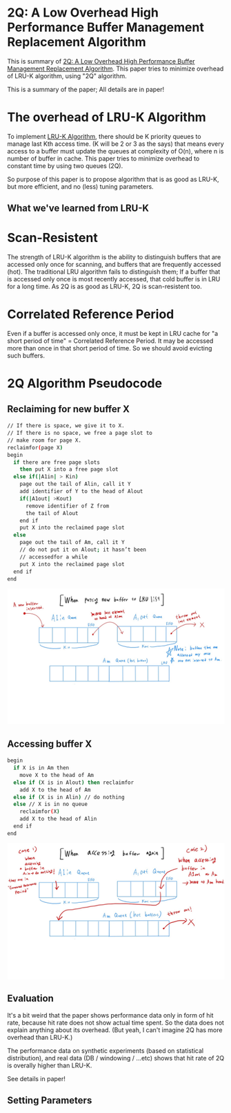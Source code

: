 # 2Q: A Low Overhead High Performance Buffer Management Replacement Algorithm

This is summary of [2Q: A Low Overhead High Performance Buffer Management Replacement Algorithm](https://dl.acm.org/doi/10.5555/645920.672996). This paper tries to minimize overhead of LRU-K algorithm, using "2Q" algorithm.  

This is a summary of the paper; All details are in paper!

# The overhead of LRU-K Algorithm

To implement [LRU-K Algorithm](https://github.com/hygoni/research-paper-summary/blob/main/Memory%20Management/Page%20Replacement%20Algorithm/LRU-K/summary.md), there should be K priority queues to manage last Kth access time. (K will be 2 or 3 as the says) that means every access to a buffer must update the queues at complexity of O(n), where n is number of buffer in cache. This paper tries to minimize overhead to constant time by using two queues (2Q).  

So purpose of this paper is to propose algorithm that is as good as LRU-K, but more efficient, and no (less) tuning parameters.  

## What we've learned from LRU-K

# Scan-Resistent
The strength of LRU-K algorithm is the ability to distinguish buffers that are accessed only once for scanning, and buffers that are frequently accessed (hot). The traditional LRU algorithm fails to distinguish them; If a buffer that is accessed only once is most recently accessed, that cold buffer is in LRU for a long time.  As 2Q is as good as LRU-K, 2Q is scan-resistent too.

# Correlated Reference Period
Even if a buffer is accessed only once, it must be kept in LRU cache for "a short period of time" = Correlated Reference Period. It may be accessed more than once in that short period of time. So we should avoid evicting such buffers.  

# 2Q Algorithm Pseudocode

## Reclaiming for new buffer X
```bash
// If there is space, we give it to X.
// If there is no space, we free a page slot to
// make room for page X.
reclaimfor(page X)
begin
  if there are free page slots
    then put X into a free page slot
  else if(|A1in| > Kin)
    page out the tail of Alin, call it Y
    add identifier of Y to the head of Alout
    if(|A1out| >Kout)
      remove identifier of Z from
      the tail of Alout
    end if
    put X into the reclaimed page slot
  else
    page out the tail of Am, call it Y
    // do not put it on Alout; it hasn’t been
    // accessedfor a while
    put X into the reclaimed page slot
  end if
end
```
![new buffer](https://raw.githubusercontent.com/hygoni/research-paper-summary/main/Memory%20Management/Page%20Replacement%20Algorithm/2Q/2EFA8C20-546D-491A-82AA-7494F219C662.jpeg)  

## Accessing buffer X

```bash
begin
  if X is in Am then
    move X to the head of Am
  else if (X is in Alout) then reclaimfor
    add X to the head of Am
  else if (X is in Alin) // do nothing
  else // X is in no queue
    reclaimfor(X)
    add X to the head of Alin
  end if
end
```
![accessing buffer again](https://raw.githubusercontent.com/hygoni/research-paper-summary/main/Memory%20Management/Page%20Replacement%20Algorithm/2Q/4E8DF802-56F1-44D6-A35D-2E29019632C8.jpeg)  

## Evaluation

It's a bit weird that the paper shows performance data only in form of hit rate, because hit rate does not show actual time spent. So the data does not explain anything about its overhead. (But yeah, I can't imagine 2Q has more overhead than LRU-K.)  

The performance data on synthetic experiments (based on statistical distribution), and real data (DB / windowing / ...etc) shows that hit rate of 2Q is overally higher than LRU-K.  

See details in paper!

## Setting Parameters
